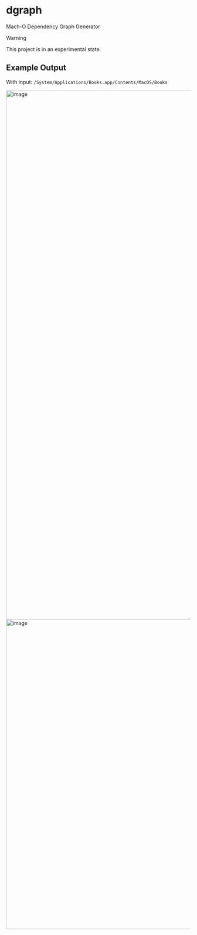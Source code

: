 # dgraph
Mach-O Dependency Graph Generator

> [!WARNING]  
> This project is in an experimental state.

## Example Output

With input: `/System/Applications/Books.app/Contents/MacOS/Books`

<img width="1440" alt="image" src="https://github.com/ReverseApple/dgraph/assets/43831545/2ca14793-b196-4a34-97bf-1d529bb13ba7">

<img width="844" alt="image" src="https://github.com/ReverseApple/dgraph/assets/43831545/c9a7885b-89c7-4b0d-b8da-bfb1cd895fc9">


